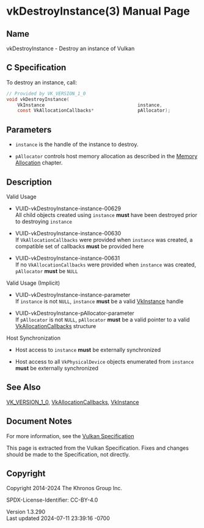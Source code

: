 # vkDestroyInstance(3) Manual Page

## Name

vkDestroyInstance - Destroy an instance of Vulkan



## <a href="#_c_specification" class="anchor"></a>C Specification

To destroy an instance, call:

``` c
// Provided by VK_VERSION_1_0
void vkDestroyInstance(
    VkInstance                                  instance,
    const VkAllocationCallbacks*                pAllocator);
```

## <a href="#_parameters" class="anchor"></a>Parameters

- `instance` is the handle of the instance to destroy.

- `pAllocator` controls host memory allocation as described in the <a
  href="https://registry.khronos.org/vulkan/specs/1.3-extensions/html/vkspec.html#memory-allocation"
  target="_blank" rel="noopener">Memory Allocation</a> chapter.

## <a href="#_description" class="anchor"></a>Description

Valid Usage

- <a href="#VUID-vkDestroyInstance-instance-00629"
  id="VUID-vkDestroyInstance-instance-00629"></a>
  VUID-vkDestroyInstance-instance-00629  
  All child objects created using `instance` **must** have been
  destroyed prior to destroying `instance`

- <a href="#VUID-vkDestroyInstance-instance-00630"
  id="VUID-vkDestroyInstance-instance-00630"></a>
  VUID-vkDestroyInstance-instance-00630  
  If `VkAllocationCallbacks` were provided when `instance` was created,
  a compatible set of callbacks **must** be provided here

- <a href="#VUID-vkDestroyInstance-instance-00631"
  id="VUID-vkDestroyInstance-instance-00631"></a>
  VUID-vkDestroyInstance-instance-00631  
  If no `VkAllocationCallbacks` were provided when `instance` was
  created, `pAllocator` **must** be `NULL`

Valid Usage (Implicit)

- <a href="#VUID-vkDestroyInstance-instance-parameter"
  id="VUID-vkDestroyInstance-instance-parameter"></a>
  VUID-vkDestroyInstance-instance-parameter  
  If `instance` is not `NULL`, `instance` **must** be a valid
  [VkInstance](https://registry.khronos.org/vulkan/specs/1.3-extensions/man/html/VkInstance.html) handle

- <a href="#VUID-vkDestroyInstance-pAllocator-parameter"
  id="VUID-vkDestroyInstance-pAllocator-parameter"></a>
  VUID-vkDestroyInstance-pAllocator-parameter  
  If `pAllocator` is not `NULL`, `pAllocator` **must** be a valid
  pointer to a valid [VkAllocationCallbacks](https://registry.khronos.org/vulkan/specs/1.3-extensions/man/html/VkAllocationCallbacks.html)
  structure

Host Synchronization

- Host access to `instance` **must** be externally synchronized

- Host access to all `VkPhysicalDevice` objects enumerated from
  `instance` **must** be externally synchronized

## <a href="#_see_also" class="anchor"></a>See Also

[VK_VERSION_1_0](https://registry.khronos.org/vulkan/specs/1.3-extensions/man/html/VK_VERSION_1_0.html),
[VkAllocationCallbacks](https://registry.khronos.org/vulkan/specs/1.3-extensions/man/html/VkAllocationCallbacks.html),
[VkInstance](https://registry.khronos.org/vulkan/specs/1.3-extensions/man/html/VkInstance.html)

## <a href="#_document_notes" class="anchor"></a>Document Notes

For more information, see the <a
href="https://registry.khronos.org/vulkan/specs/1.3-extensions/html/vkspec.html#vkDestroyInstance"
target="_blank" rel="noopener">Vulkan Specification</a>

This page is extracted from the Vulkan Specification. Fixes and changes
should be made to the Specification, not directly.

## <a href="#_copyright" class="anchor"></a>Copyright

Copyright 2014-2024 The Khronos Group Inc.

SPDX-License-Identifier: CC-BY-4.0

Version 1.3.290  
Last updated 2024-07-11 23:39:16 -0700
